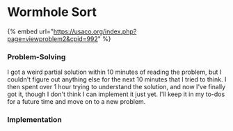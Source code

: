 # Wormhole Sort

{% embed url="https://usaco.org/index.php?page=viewproblem2&cpid=992" %}

### Problem-Solving

I got a weird partial solution within 10 minutes of reading the problem, but I couldn't figure out anything else for the next 10 minutes that I tried to think. I then spent over 1 hour trying to understand the solution, and now I've finally got it, though I don't think I can implement it just yet. I'll keep it in my to-dos for a future time and move on to a new problem.&#x20;

### Implementation


